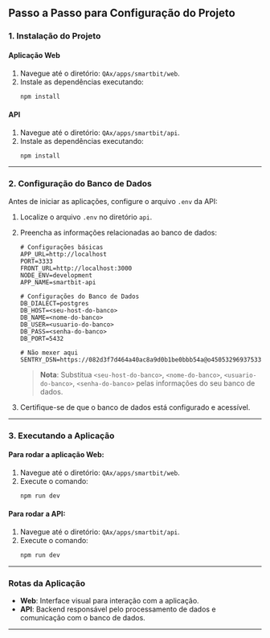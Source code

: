 ## Passo a Passo para Configuração do Projeto

### 1. Instalação do Projeto

#### **Aplicação Web**  
1. Navegue até o diretório: `QAx/apps/smartbit/web`.  
2. Instale as dependências executando:  
   ```bash
   npm install
   ```

#### **API**  
1. Navegue até o diretório: `QAx/apps/smartbit/api`.  
2. Instale as dependências executando:  
   ```bash
   npm install
   ```

---

### 2. Configuração do Banco de Dados  
Antes de iniciar as aplicações, configure o arquivo `.env` da API:  

1. Localize o arquivo `.env` no diretório `api`.  
2. Preencha as informações relacionadas ao banco de dados:  
   ```dotenv
   # Configurações básicas
   APP_URL=http://localhost
   PORT=3333
   FRONT_URL=http://localhost:3000
   NODE_ENV=development
   APP_NAME=smartbit-api

   # Configurações do Banco de Dados
   DB_DIALECT=postgres
   DB_HOST=<seu-host-do-banco>
   DB_NAME=<nome-do-banco>
   DB_USER=<usuario-do-banco>
   DB_PASS=<senha-do-banco>
   DB_PORT=5432

   # Não mexer aqui
   SENTRY_DSN=https://082d3f7d464a40ac8a9d0b1be0bbb54a@o4505329693753344.ingest.sentry.io/4505329695391744
   ```
   > **Nota**: Substitua `<seu-host-do-banco>`, `<nome-do-banco>`, `<usuario-do-banco>`, `<senha-do-banco>` pelas informações do seu banco de dados.  

3. Certifique-se de que o banco de dados está configurado e acessível.

---

### 3. Executando a Aplicação

#### **Para rodar a aplicação Web:**  
1. Navegue até o diretório: `QAx/apps/smartbit/web`.  
2. Execute o comando:  
   ```bash
   npm run dev
   ```

#### **Para rodar a API:**  
1. Navegue até o diretório: `QAx/apps/smartbit/api`.  
2. Execute o comando:  
   ```bash
   npm run dev
   ```

---

### Rotas da Aplicação
- **Web**: Interface visual para interação com a aplicação.  
- **API**: Backend responsável pelo processamento de dados e comunicação com o banco de dados.  

---
